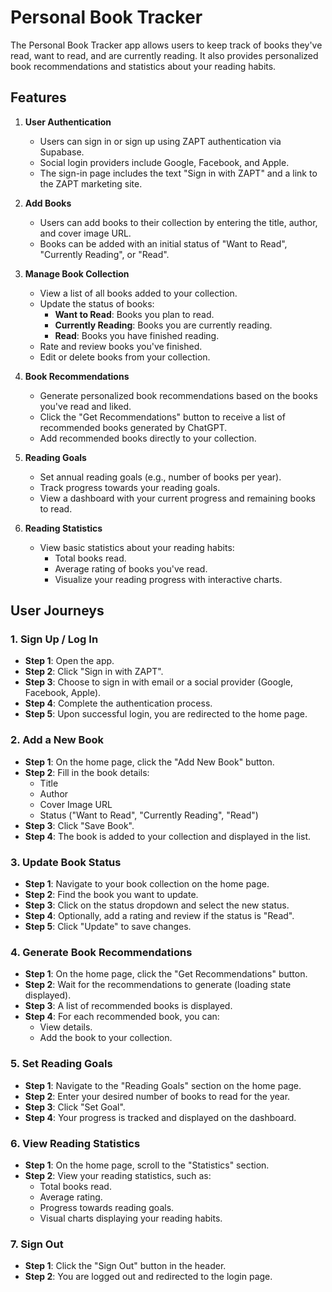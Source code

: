 # Personal Book Tracker

The Personal Book Tracker app allows users to keep track of books they've read, want to read, and are currently reading. It also provides personalized book recommendations and statistics about your reading habits.

## Features

1. **User Authentication**
   - Users can sign in or sign up using ZAPT authentication via Supabase.
   - Social login providers include Google, Facebook, and Apple.
   - The sign-in page includes the text "Sign in with ZAPT" and a link to the ZAPT marketing site.

2. **Add Books**
   - Users can add books to their collection by entering the title, author, and cover image URL.
   - Books can be added with an initial status of "Want to Read", "Currently Reading", or "Read".

3. **Manage Book Collection**
   - View a list of all books added to your collection.
   - Update the status of books:
     - **Want to Read**: Books you plan to read.
     - **Currently Reading**: Books you are currently reading.
     - **Read**: Books you have finished reading.
   - Rate and review books you've finished.
   - Edit or delete books from your collection.

4. **Book Recommendations**
   - Generate personalized book recommendations based on the books you've read and liked.
   - Click the "Get Recommendations" button to receive a list of recommended books generated by ChatGPT.
   - Add recommended books directly to your collection.

5. **Reading Goals**
   - Set annual reading goals (e.g., number of books per year).
   - Track progress towards your reading goals.
   - View a dashboard with your current progress and remaining books to read.

6. **Reading Statistics**
   - View basic statistics about your reading habits:
     - Total books read.
     - Average rating of books you've read.
     - Visualize your reading progress with interactive charts.

## User Journeys

### 1. Sign Up / Log In

- **Step 1**: Open the app.
- **Step 2**: Click "Sign in with ZAPT".
- **Step 3**: Choose to sign in with email or a social provider (Google, Facebook, Apple).
- **Step 4**: Complete the authentication process.
- **Step 5**: Upon successful login, you are redirected to the home page.

### 2. Add a New Book

- **Step 1**: On the home page, click the "Add New Book" button.
- **Step 2**: Fill in the book details:
  - Title
  - Author
  - Cover Image URL
  - Status ("Want to Read", "Currently Reading", "Read")
- **Step 3**: Click "Save Book".
- **Step 4**: The book is added to your collection and displayed in the list.

### 3. Update Book Status

- **Step 1**: Navigate to your book collection on the home page.
- **Step 2**: Find the book you want to update.
- **Step 3**: Click on the status dropdown and select the new status.
- **Step 4**: Optionally, add a rating and review if the status is "Read".
- **Step 5**: Click "Update" to save changes.

### 4. Generate Book Recommendations

- **Step 1**: On the home page, click the "Get Recommendations" button.
- **Step 2**: Wait for the recommendations to generate (loading state displayed).
- **Step 3**: A list of recommended books is displayed.
- **Step 4**: For each recommended book, you can:
  - View details.
  - Add the book to your collection.

### 5. Set Reading Goals

- **Step 1**: Navigate to the "Reading Goals" section on the home page.
- **Step 2**: Enter your desired number of books to read for the year.
- **Step 3**: Click "Set Goal".
- **Step 4**: Your progress is tracked and displayed on the dashboard.

### 6. View Reading Statistics

- **Step 1**: On the home page, scroll to the "Statistics" section.
- **Step 2**: View your reading statistics, such as:
  - Total books read.
  - Average rating.
  - Progress towards reading goals.
  - Visual charts displaying your reading habits.

### 7. Sign Out

- **Step 1**: Click the "Sign Out" button in the header.
- **Step 2**: You are logged out and redirected to the login page.